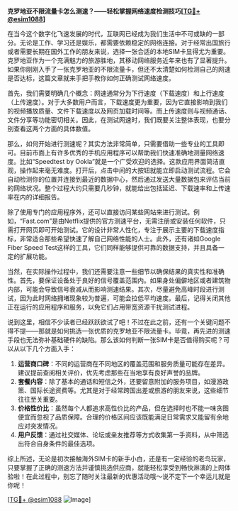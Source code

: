 **克罗地亚不限流量卡怎么测速？——轻松掌握网络速度检测技巧[[TG💪+ @esim1088](https://t.me/s/esim1088)]**

在当今这个数字化飞速发展的时代，互联网已经成为我们生活中不可或缺的一部分。无论是工作、学习还是娱乐，都需要依赖稳定的网络连接。对于经常出国旅行或者需要长期在国外工作的朋友来说，选择一张合适的本地SIM卡显得尤为重要。克罗地亚作为一个充满魅力的旅游胜地，其移动网络服务近年来也有了显著提升。如果你刚刚入手了一张克罗地亚的不限流量卡，但还不太清楚如何检测自己的网速是否达标，这篇文章就来手把手教你如何正确测试网络速度。

首先，我们需要明确几个概念：网速通常分为下行速度（下载速度）和上行速度（上传速度）。对于大多数用户而言，下载速度更为重要，因为它直接影响到我们的视频播放质量、文件下载速度以及网页加载时间等。而上传速度则与视频通话、文件分享等功能密切相关。因此，在测试网速时，我们既要关注整体表现，也要分别查看这两个方面的具体数值。

那么，如何开始进行测速呢？其实方法非常简单，只需要借助一些专业的工具即可。目前市面上有许多优秀的手机应用程序可以帮助我们快速准确地测量网络速度。比如“Speedtest by Ookla”就是一个广受欢迎的选择。这款应用界面简洁直观，操作起来毫无难度。打开后，点击中间的大按钮就能立即启动测试流程。它会自动检测你的位置并连接到最近的数据中心，然后通过发送大量数据包来评估当前的网络状况。整个过程大约只需要几秒钟，就能给出包括延迟、下载速率和上传速率在内的详细报告。

除了使用专门的应用程序外，还可以直接访问某些网站来进行测试。例如，“Fast.com”是由Netflix提供的官方测速平台，无需注册或安装任何软件，只需打开网页即可开始测试。它的设计非常人性化，专注于展示主要的下载速度指标，非常适合那些希望快速了解自己网络性能的人士。此外，还有诸如Google Fiber Speed Test这样的工具，它们同样能够提供可靠的数据支持，并且具备一定的扩展功能。

当然，在实际操作过程中，我们还需要注意一些细节以确保结果的真实性和准确性。首先，要保证设备处于良好的信号覆盖范围内。如果身处偏僻地区或者建筑物内部，可能会导致信号衰减从而影响测速结果。其次，尽量避免高峰时段进行测试，因为此时网络拥堵现象较为普遍，可能会拉低平均速度。最后，记得关闭其他正在运行的应用程序和服务，以免它们占用带宽资源干扰测试进程。

说到这里，相信不少读者已经跃跃欲试了吧！不过在此之前，还有一个关键问题不得不提——那就是如何挑选一张优质的克罗地亚不限流量卡。毕竟，再先进的测速手段也无法弥补基础硬件的缺陷。那么该如何判断一张SIM卡是否值得购买呢？可以从以下几个方面入手：

1. **运营商口碑**：不同的运营商在不同地区的覆盖范围和服务质量可能存在差异。建议提前查阅相关评价，优先考虑那些在当地享有良好声誉的品牌。
2. **套餐内容**：除了基本的通话和短信之外，还要留意附加的服务项目，如漫游政策、国际长途资费等。尤其是对于经常跨国出差或旅游的朋友来说，这些细节往往至关重要。
3. **价格性价比**：虽然每个人都追求高性价比的产品，但在选择时也不能一味贪图便宜而忽视了品质保障。合理的价格区间应该既能满足日常需求又能留有余地应对突发情况。
4. **用户反馈**：通过社交媒体、论坛或亲友推荐等方式收集第一手资料，从中筛选出符合自身条件的最佳选项。

综上所述，无论是初次接触海外SIM卡的新手小白，还是有一定经验的老鸟玩家，只要掌握了正确的测速方法并谨慎挑选供应商，就能轻松享受到畅快淋漓的上网体验啦！在此过程中，别忘了随时关注最新的优惠活动哦～说不定下一个幸运儿就是你呢！

[[TG💪+ @esim1088](https://t.me/s/esim1088) ![Image](https://i.postimg.cc/4NQfJmqS/Snipaste-2025-05-13-00-14-12.png)]